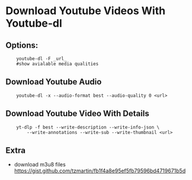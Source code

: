 Download Youtube Videos With Youtube-dl
=======================================

## Options:
```
	youtube-dl -F _url_
	#show avialable media qualities
```	

## Download Youtube Audio
```
	youtube-dl -x --audio-format best --audio-quality 0 <url>
```

## Download Youtube Video With Details
```
	yt-dlp -f best --write-description --write-info-json \
		--write-annotations --write-sub --write-thumbnail <url>
```
## Extra
- download m3u8 files https://gist.github.com/tzmartin/fb1f4a8e95ef5fb79596bd4719671b5d
